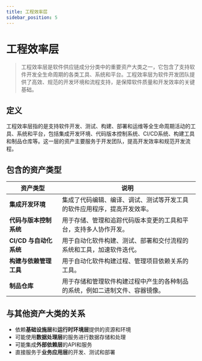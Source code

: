 ```yaml
---
title: 工程效率层
sidebar_position: 5
---
```



# 工程效率层

> 工程效率层是软件供应链成分分类中的重要资产大类之一，它包含了支持软件开发全生命周期的各类工具、系统和平台。工程效率层为软件开发团队提供了高效、规范的开发环境和流程支持，是保障软件质量和开发效率的关键基础。

## <b>定义</b>

工程效率层指的是支持软件开发、测试、构建、部署和运维等全生命周期活动的工具、系统和平台，包括集成开发环境、代码版本控制系统、CI/CD系统、构建工具和制品仓库等。这一层的资产主要服务于开发团队，提高开发效率和规范开发流程。

## <b>包含的资产类型</b>

<table header_row="1">
<colgroup>
<col width="201"/>
<col width="606"/>
</colgroup>
<thead>
<tr><th>资产类型</th><th>说明</th></tr>
</thead>
<tbody>
<tr><td><b>集成开发环境</b></td><td>集成了代码编辑、编译、调试、测试等开发工具的软件应用程序，提高开发效率。</td></tr>
<tr><td><b>代码与版本控制系统</b></td><td>用于存储、管理和追踪代码版本变更的工具和平台，支持多人协作开发。</td></tr>
<tr><td><b>CI/CD 与自动化系统</b></td><td>用于自动化软件构建、测试、部署和交付流程的系统和工具，加速软件迭代。</td></tr>
<tr><td><b>构建与依赖管理工具</b></td><td>用于自动化软件构建过程、管理项目依赖关系的工具。</td></tr>
<tr><td><b>制品仓库</b></td><td>用于存储和管理软件构建过程中产生的各种制品的系统，例如二进制文件、容器镜像。</td></tr>
</tbody>
</table>

## <b>与其他资产大类的关系</b>

- 依赖<b>基础设施层</b>和<b>运行时环境层</b>提供的资源和环境
- 可能使用<b>数据处理层</b>的服务进行数据存储和处理
- 可能集成<b>外部依赖层</b>的API和服务
- 直接服务于<b>业务应用层</b>的开发、测试和部署


